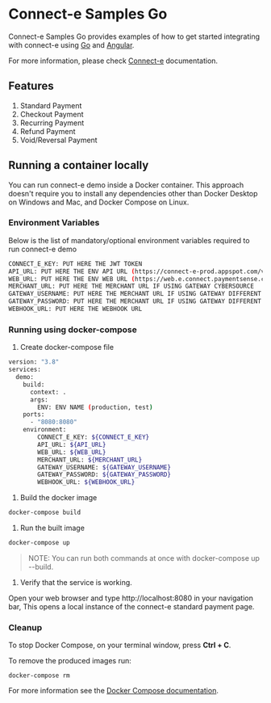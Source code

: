 # Connect-e Samples Go

Connect-e Samples Go provides examples of how to get started integrating with connect-e using [Go](https://golang.org/) and [Angular](https://angular.io/).

For more information, please check [Connect-e](https://docs.connect.paymentsense.cloud/ConnectE/GettingStarted) documentation.

## Features

1. Standard Payment
1. Checkout Payment
1. Recurring Payment
1. Refund Payment
1. Void/Reversal Payment

## Running a container locally

You can run connect-e demo inside a Docker container. This approach doesn't require you to install any dependencies other than Docker Desktop on Windows and Mac, and Docker Compose on Linux.

### Environment Variables

Below is the list of mandatory/optional environment variables required to run connect-e demo

```bash
CONNECT_E_KEY: PUT HERE THE JWT TOKEN
API_URL: PUT HERE THE ENV API URL (https://connect-e-prod.appspot.com/v1, https://e.test.connect.paymentsense.cloud/v1)
WEB_URL: PUT HERE THE ENV WEB URL (https://web.e.connect.paymentsense.cloud, https://web.e.test.connect.paymentsense.cloud)
MERCHANT_URL: PUT HERE THE MERCHANT URL IF USING GATEWAY CYBERSOURCE
GATEWAY_USERNAME: PUT HERE THE MERCHANT URL IF USING GATEWAY DIFFERENT FROM CYBERSOURCE
GATEWAY_PASSWORD: PUT HERE THE MERCHANT URL IF USING GATEWAY DIFFERENT FROM CYBERSOURCE
WEBHOOK_URL: PUT HERE THE WEBHOOK URL
```

### Running using docker-compose

1. Create docker-compose file

```bash
version: "3.8"
services:
  demo:
    build:
      context: .
      args:
        ENV: ENV NAME (production, test)
    ports:
      - "8080:8080"
    environment:
        CONNECT_E_KEY: ${CONNECT_E_KEY}
        API_URL: ${API_URL}
        WEB_URL: ${WEB_URL}
        MERCHANT_URL: ${MERCHANT_URL}
        GATEWAY_USERNAME: ${GATEWAY_USERNAME}
        GATEWAY_PASSWORD: ${GATEWAY_PASSWORD}
        WEBHOOK_URL: ${WEBHOOK_URL}
```

1. Build the docker image

```bash
docker-compose build
```

1. Run the built image

```bash
docker-compose up
```

> NOTE: You can run both commands at once with docker-compose up --build.

1. Verify that the service is working.

Open your web browser and type http://localhost:8080 in your navigation bar, This opens a local instance of the connect-e standard payment page.

### Cleanup

To stop Docker Compose, on your terminal window, press **Ctrl + C**. 

To remove the produced images run:

```console
docker-compose rm
```
For more information see the [Docker Compose
documentation](https://docs.docker.com/compose/gettingstarted/).